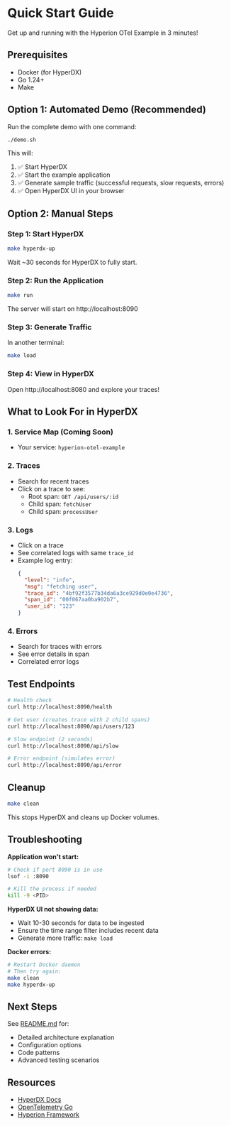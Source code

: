 # Quick Start Guide

Get up and running with the Hyperion OTel Example in 3 minutes!

## Prerequisites

- Docker (for HyperDX)
- Go 1.24+
- Make

## Option 1: Automated Demo (Recommended)

Run the complete demo with one command:

```bash
./demo.sh
```

This will:
1. ✅ Start HyperDX
2. ✅ Start the example application
3. ✅ Generate sample traffic (successful requests, slow requests, errors)
4. ✅ Open HyperDX UI in your browser

## Option 2: Manual Steps

### Step 1: Start HyperDX

```bash
make hyperdx-up
```

Wait ~30 seconds for HyperDX to fully start.

### Step 2: Run the Application

```bash
make run
```

The server will start on http://localhost:8090

### Step 3: Generate Traffic

In another terminal:

```bash
make load
```

### Step 4: View in HyperDX

Open http://localhost:8080 and explore your traces!

## What to Look For in HyperDX

### 1. Service Map (Coming Soon)
- Your service: `hyperion-otel-example`

### 2. Traces
- Search for recent traces
- Click on a trace to see:
  - Root span: `GET /api/users/:id`
  - Child span: `fetchUser`
  - Child span: `processUser`

### 3. Logs
- Click on a trace
- See correlated logs with same `trace_id`
- Example log entry:
  ```json
  {
    "level": "info",
    "msg": "fetching user",
    "trace_id": "4bf92f3577b34da6a3ce929d0e0e4736",
    "span_id": "00f067aa0ba902b7",
    "user_id": "123"
  }
  ```

### 4. Errors
- Search for traces with errors
- See error details in span
- Correlated error logs

## Test Endpoints

```bash
# Health check
curl http://localhost:8090/health

# Get user (creates trace with 2 child spans)
curl http://localhost:8090/api/users/123

# Slow endpoint (2 seconds)
curl http://localhost:8090/api/slow

# Error endpoint (simulates error)
curl http://localhost:8090/api/error
```

## Cleanup

```bash
make clean
```

This stops HyperDX and cleans up Docker volumes.

## Troubleshooting

**Application won't start:**
```bash
# Check if port 8090 is in use
lsof -i :8090

# Kill the process if needed
kill -9 <PID>
```

**HyperDX UI not showing data:**
- Wait 10-30 seconds for data to be ingested
- Ensure the time range filter includes recent data
- Generate more traffic: `make load`

**Docker errors:**
```bash
# Restart Docker daemon
# Then try again:
make clean
make hyperdx-up
```

## Next Steps

See [README.md](README.md) for:
- Detailed architecture explanation
- Configuration options
- Code patterns
- Advanced testing scenarios

## Resources

- [HyperDX Docs](https://www.hyperdx.io/docs)
- [OpenTelemetry Go](https://opentelemetry.io/docs/languages/go/)
- [Hyperion Framework](https://github.com/mapoio/hyperion)
